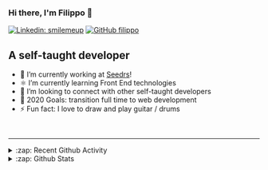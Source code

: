 ### Hi there, I'm Filippo 👋

<!--
**filippomassarelli/filippomassarelli** is a ✨ _special_ ✨ repository because its `README.md` (this file) appears on your GitHub profile.

Here are some ideas to get you started:

- 🔭 I’m currently working on ...
- 🌱 I’m currently learning ...
- 👯 I’m looking to collaborate on ...
- 🤔 I’m looking for help with ...
- 💬 Ask me about ...
- 📫 How to reach me: ...
- 😄 Pronouns: ...
- ⚡ Fun fact: ...
-->


[![Linkedin: smilemeup](https://img.shields.io/badge/-smilemeup-blue?style=flat-square&logo=Linkedin&logoColor=white&link=https://www.linkedin.com/in/thaianebraga/)][Linkedin]
[![GitHub filippo](https://img.shields.io/github/followers/filippo?label=follow&style=social)][GitHub]


## A self-taught developer

- 🌱 I’m currently working at [Seedrs][Seedrs]!
- ⚛ I’m currently learning Front End technologies 
- 👯 I’m looking to connect with other self-taught developers
- 🥅 2020 Goals: transition full time to web development
- ⚡ Fun fact: I love to draw and play guitar / drums


<br />

---

<details>
  <summary>:zap: Recent Github Activity</summary>
  
<!--START_SECTION:activity-->
1. 🗣 Commented on [#249](https://github.com//filippomassarelli/awesome-github-profile-readme/issues/249) in [abhisheknaiidu/awesome-github-profile-readme](https://github.com//filippomassarelli/awesome-github-profile-readme)
2. 🗣 Commented on [#249](https://github.com//filippomassarelli/awesome-github-profile-readme/issues/249) in [abhisheknaiidu/awesome-github-profile-readme](https://github.com//filippomassarelli/awesome-github-profile-readme)
3. 💪 Opened PR [#249](https://github.com//filippomassarelli/awesome-github-profile-readme/pull/249) in [abhisheknaiidu/awesome-github-profile-readme](https://github.com//filippomassarelli/awesome-github-profile-readme)
4. ❗️ Closed issue [#9](https://github.com//jamesgeorge007/github-activity-readme/issues/9) in [jamesgeorge007/github-activity-readme](https://github.com//jamesgeorge007/github-activity-readme)
5. 🗣 Commented on [#9](https://github.com//jamesgeorge007/github-activity-readme/issues/9) in [jamesgeorge007/github-activity-readme](https://github.com//jamesgeorge007/github-activity-readme)
<!--END_SECTION:activity-->

</details>

<details>
  <summary>:zap: Github Stats</summary>

  <img align="left" alt="filippomassarelli Github Stats" src="https://github-readme-stats.vercel.app/api?username=filippomassarelli&show_icons=true&hide_border=true" />

</details>

[Linkedin]: https://www.linkedin.com/in/smilemeup/
[GitHub]: https://github.com/filippomassarelli
[Seedrs]: https://seedrs.com/


[webdevplaylist]: https://www.youtube.com/playlist?list=PLkwxH9e_vrAJ0WbEsFA9W3I1W-g_BTsbt
[jsplaylist]: https://www.youtube.com/playlist?list=PLkwxH9e_vrALRJKu7wfXby3MKeflhTu6B
[cssplaylist]: https://www.youtube.com/playlist?list=PLkwxH9e_vrALSdvZuEh6gqQdmDoDIoqz4
[reactplaylist]: https://www.youtube.com/playlist?list=PLkwxH9e_vrAK4TdffpxKY3QGyHCpxFcQ0